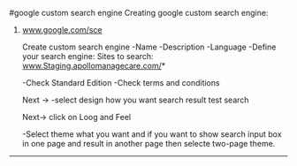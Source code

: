 #google custom search engine
Creating google custom search engine:

1. www.google.com/sce
	
	Create custom search engine
		-Name
		-Description
		-Language
		-Define your search engine:
			Sites to search: www.Staging.apollomanagecare.com/*

	-Check Standard Edition 
	-Check terms and conditions

	Next ->
	 -select design how you want search result
	test search
	
	Next-> click on Loog and Feel

	-Select theme what you want
	and if you want to show search input box in one page and result in another page
	then selecte two-page theme.




--------------------------------------------------
